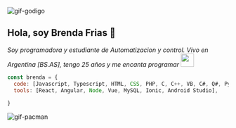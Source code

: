 ![gif-godigo](https://user-images.githubusercontent.com/47353453/97702693-2dbd7000-1a8e-11eb-8fca-e6225a47757b.gif)

<h2>Hola, soy Brenda Frias 👋 </h2>
<p><em>Soy programadora y estudiante de Automatizacion y control.
Vivo en Argentina [BS.AS], tengo 25 años y me encanta programar <img src="https://media.giphy.com/media/WUlplcMpOCEmTGBtBW/giphy.gif" width="30"> </em> </p>
  
```js
const brenda = {
  code: [Javascript, Typescript, HTML, CSS, PHP, C, C++, VB, C#, Q#, Python],
  tools: [React, Angular, Node, Vue, MySQL, Ionic, Android Studio],
  
}
```
![gif-pacman](https://user-images.githubusercontent.com/47353453/97703839-11223780-1a90-11eb-9338-6e409a00c5cc.gif)
